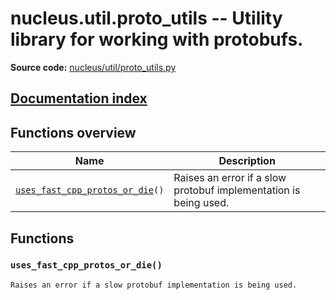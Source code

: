 # nucleus.util.proto_utils -- Utility library for working with protobufs.
**Source code:** [nucleus/util/proto_utils.py](https://github.com/google/nucleus/tree/master/nucleus/util/proto_utils.py)

[Documentation index](../../doc_index.md)
---


## Functions overview
Name | Description
-----|------------
[`uses_fast_cpp_protos_or_die`](#uses_fast_cpp_protos_or_die)`()` | Raises an error if a slow protobuf implementation is being used.

## Functions
<a name="uses_fast_cpp_protos_or_die"></a>
### `uses_fast_cpp_protos_or_die()`
```
Raises an error if a slow protobuf implementation is being used.
```

